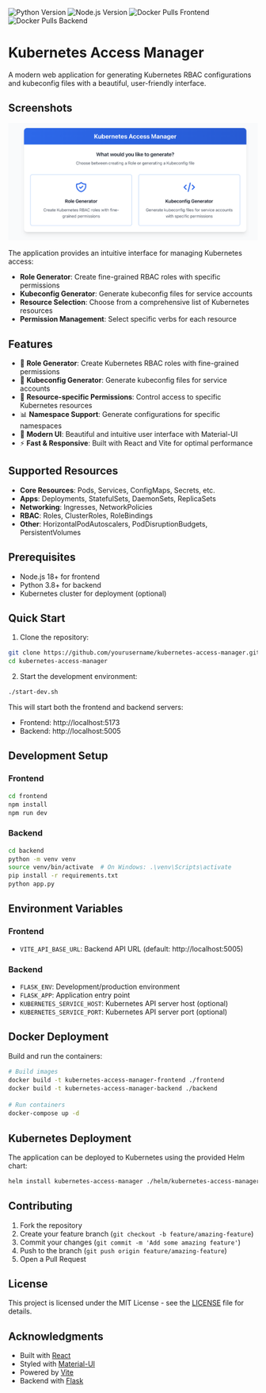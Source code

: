 ![Python Version](https://img.shields.io/badge/Python-3.11%2B-blue?style=flat-square&logo=python)
![Node.js Version](https://img.shields.io/badge/Node.js-18%2B-green?style=flat-square&logo=nodedotjs)
![Docker Pulls Frontend](https://img.shields.io/docker/pulls/yonahdissen/kubernetes-access-manager-frontend?style=flat-square&logo=docker)
![Docker Pulls Backend](https://img.shields.io/docker/pulls/yonahdissen/kubernetes-access-manager-backend?style=flat-square&logo=docker)
# Kubernetes Access Manager

A modern web application for generating Kubernetes RBAC configurations and kubeconfig files with a beautiful, user-friendly interface.

## Screenshots

![Kubernetes Access Manager Screenshot](docs/screenshots/main.png)

The application provides an intuitive interface for managing Kubernetes access:

- **Role Generator**: Create fine-grained RBAC roles with specific permissions
- **Kubeconfig Generator**: Generate kubeconfig files for service accounts
- **Resource Selection**: Choose from a comprehensive list of Kubernetes resources
- **Permission Management**: Select specific verbs for each resource

## Features

- 🔐 **Role Generator**: Create Kubernetes RBAC roles with fine-grained permissions
- 📄 **Kubeconfig Generator**: Generate kubeconfig files for service accounts
- 🎯 **Resource-specific Permissions**: Control access to specific Kubernetes resources
- 📊 **Namespace Support**: Generate configurations for specific namespaces
- 🎨 **Modern UI**: Beautiful and intuitive user interface with Material-UI
- ⚡ **Fast & Responsive**: Built with React and Vite for optimal performance

## Supported Resources

- **Core Resources**: Pods, Services, ConfigMaps, Secrets, etc.
- **Apps**: Deployments, StatefulSets, DaemonSets, ReplicaSets
- **Networking**: Ingresses, NetworkPolicies
- **RBAC**: Roles, ClusterRoles, RoleBindings
- **Other**: HorizontalPodAutoscalers, PodDisruptionBudgets, PersistentVolumes

## Prerequisites

- Node.js 18+ for frontend
- Python 3.8+ for backend
- Kubernetes cluster for deployment (optional)

## Quick Start

1. Clone the repository:
```bash
git clone https://github.com/yourusername/kubernetes-access-manager.git
cd kubernetes-access-manager
```

2. Start the development environment:
```bash
./start-dev.sh
```

This will start both the frontend and backend servers:
- Frontend: http://localhost:5173
- Backend: http://localhost:5005

## Development Setup

### Frontend

```bash
cd frontend
npm install
npm run dev
```

### Backend

```bash
cd backend
python -m venv venv
source venv/bin/activate  # On Windows: .\venv\Scripts\activate
pip install -r requirements.txt
python app.py
```

## Environment Variables

### Frontend
- `VITE_API_BASE_URL`: Backend API URL (default: http://localhost:5005)

### Backend
- `FLASK_ENV`: Development/production environment
- `FLASK_APP`: Application entry point
- `KUBERNETES_SERVICE_HOST`: Kubernetes API server host (optional)
- `KUBERNETES_SERVICE_PORT`: Kubernetes API server port (optional)

## Docker Deployment

Build and run the containers:

```bash
# Build images
docker build -t kubernetes-access-manager-frontend ./frontend
docker build -t kubernetes-access-manager-backend ./backend

# Run containers
docker-compose up -d
```

## Kubernetes Deployment

The application can be deployed to Kubernetes using the provided Helm chart:

```bash
helm install kubernetes-access-manager ./helm/kubernetes-access-manager
```

## Contributing

1. Fork the repository
2. Create your feature branch (`git checkout -b feature/amazing-feature`)
3. Commit your changes (`git commit -m 'Add some amazing feature'`)
4. Push to the branch (`git push origin feature/amazing-feature`)
5. Open a Pull Request

## License

This project is licensed under the MIT License - see the [LICENSE](LICENSE) file for details.

## Acknowledgments

- Built with [React](https://reactjs.org/)
- Styled with [Material-UI](https://mui.com/)
- Powered by [Vite](https://vitejs.dev/)
- Backend with [Flask](https://flask.palletsprojects.com/) 
